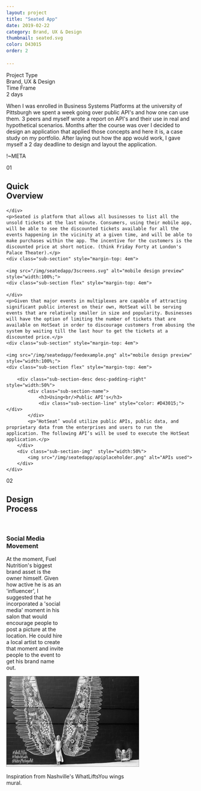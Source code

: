 ```yaml
---
layout: project
title: "Seated App"
date: 2019-02-22
category: Brand, UX & Design
thumbnail: seated.svg
color: D43015
order: 2

---
```


<div class="project-metadata grid-x">
  <div class="metadata-object cell small-8 grid-x">
    <div class="metadata-title cell small-6">
      Project Type
      </div>
      <div class="metadata-value cell auto">
        Brand, UX & Design
      </div>
  <div class="metadata-object cell small-8 grid-x">
    <div class="metadata-title cell small-6">
      Time Frame
    </div>
    <div class="metadata-value cell small-6">
      2 days
    </div>
  </div>
</div>

<div class="project-intro">
  <p>When I was enrolled in Business Systems Platforms at the university of Pittsburgh we spent a week going over public API's and how one can use them.
  3 peers and myself wrote a report on API's and their use in real and hypothetical scenarios. Months after the course was over I decided to design an application that applied those concepts and here it is, a case study on my portfolio. After laying out how the app would work, I gave myself a 2 day deadline to design and layout the application.</p>
</div>

!~META

<div class="section">
    <div class="section-header">
        <span class="section-number">01</span>
        <div class="section-name">
            <h2>Quick<br/>Overview</h2>
            <div class="section-line" style="color: #D43015;"></div>
        </div>
    </div>

    </div>
    <p>Seated is platform that allows all businesses to list all the unsold tickets at the last minute. Consumers, using their mobile app, will be able to see the discounted tickets available for all the events happening in the vicinity at a given time, and will be able to make purchases within the app. The incentive for the customers is the discounted price at short notice. (think Friday Forty at London's Palace Theater).</p>
    <div class="sub-section" style="margin-top: 4em">

    <img src="/img/seatedapp/3screens.svg" alt="mobile design preview" style="width:100%;">
    <div class="sub-section flex" style="margin-top: 4em">

    </div>
    <p>Given that major events in multiplexes are capable of attracting significant public interest on their own, HotSeat will be serving events that are relatively smaller in size and popularity. Businesses will have the option of limiting the number of tickets that are available on HotSeat in order to discourage customers from abusing the system by waiting till the last hour to get the tickets at a discounted price.</p>
    <div class="sub-section" style="margin-top: 4em">

    <img src="/img/seatedapp/feedexample.png" alt="mobile design preview" style="width:100%;">
    <div class="sub-section flex" style="margin-top: 4em">

        <div class="sub-section-desc desc-padding-right" style="width:50%">
            <div class="sub-section-name">
                <h3>Using<br/>Public API's</h3>
                <div class="sub-section-line" style="color: #D43015;"></div>
            </div>
            <p>‘HotSeat’ would utilize public APIs, public data, and proprietary data from the enterprises and users to run the application. The following API’s will be used to execute the HotSeat application.</p>
        </div>
        <div class="sub-section-img"  style="width:50%">
            <img src="/img/seatedapp/apiplaceholder.png" alt="APIs used">
        </div>
    </div>
</div>

<div class="section">
    <div class="section-header">
        <span class="section-number">02</span>
        <div class="section-name">
            <h2>Design<br/>Process</h2>
            <div class="section-line" style="color: #D43015;"></div>
        </div>
    </div>
    <div class="sub-section flex" style="margin-top: 4em">
        <div class="sub-section-desc" style="width:30%">
            <div class="sub-section-name">
                <h3>Social Media<br/>Movement</h3>
                <div class="sub-section-line" style="color: #D43015;"></div>
            </div>
            <p>At the moment, Fuel Nutrition's biggest brand asset is the owner himself. Given how active he is as an 'influencer', I suggested that he incorporated a 'social media' moment in his salon that would encourage people to post a picture at the location. He could hire a local artist to create that moment and invite people to the event to get his brand name out.</p>
        </div>
        <div class="sub-section-img section-center"  style="width:70%">
            <img src="/img/fuelnutrition/socialmedia_moment.png" alt="Social Media Moment Inspiration">
            <p class="caption">Inspiration from Nashville's WhatLiftsYou wings mural.</p>
        </div>
    </div>
</div>
